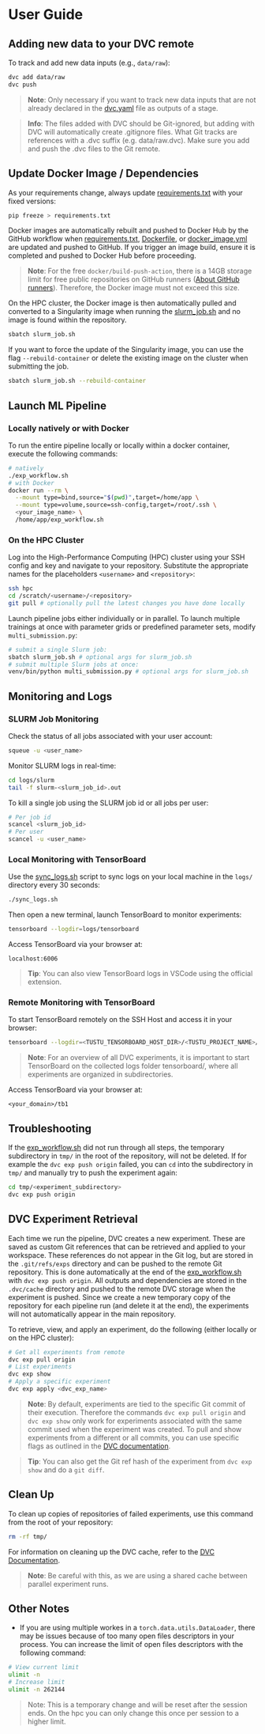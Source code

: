 <!--
Copyright 2024 tu-studio
This file is licensed under the Apache License, Version 2.0.
See the LICENSE file in the root of this project for details.
-->

# User Guide

## Adding new data to your DVC remote

To track and add new data inputs (e.g., `data/raw`):

```sh
dvc add data/raw
dvc push
```

>**Note**: Only necessary if you want to track new data inputs that are not already declared in the [dvc.yaml](../dvc.yaml) file as outputs of a stage.

> **Info**: The files added with DVC should be Git-ignored, but adding with DVC will automatically create .gitignore files. What Git tracks are references with a .dvc suffix (e.g. data/raw.dvc). Make sure you add and push the .dvc files to the Git remote.

## Update Docker Image / Dependencies

As your requirements change, always update [requirements.txt](../requirements.txt) with your fixed versions:

```sh
pip freeze > requirements.txt
```

Docker images are automatically rebuilt and pushed to Docker Hub by the GitHub workflow when [requirements.txt](../requirements.txt), [Dockerfile](../Dockerfile), or [docker_image.yml](../.github/workflows/docker_image.yml) are updated and pushed to GitHub. If you trigger an image build, ensure it is completed and pushed to Docker Hub before proceeding.

> **Note**: For the free `docker/build-push-action`, there is a 14GB storage limit for free public repositories on GitHub runners ([About GitHub runners](https://docs.github.com/en/actions/using-github-hosted-runners/about-github-hosted-runners/about-github-hosted-runners)). Therefore, the Docker image must not exceed this size.

On the HPC cluster, the Docker image is then automatically pulled and converted to a Singularity image when running the [slurm_job.sh](../slurm_job.sh) and no image is found within the repository.

```sh
sbatch slurm_job.sh
```

 If you want to force the update of the Singularity image, you can use the flag `--rebuild-container` or delete the existing image on the cluster when submitting the job.

```sh
sbatch slurm_job.sh --rebuild-container
```

## Launch ML Pipeline

### Locally natively or with Docker

To run the entire pipeline locally or locally within a docker container, execute the following commands:

```sh
# natively
./exp_workflow.sh
# with Docker
docker run --rm \
  --mount type=bind,source="$(pwd)",target=/home/app \
  --mount type=volume,source=ssh-config,target=/root/.ssh \
  <your_image_name> \
  /home/app/exp_workflow.sh
```

### On the HPC Cluster

Log into the High-Performance Computing (HPC) cluster using your SSH config and key and navigate to your repository. Substitute the appropriate names for the placeholders `<username>` and `<repository>`:

```sh
ssh hpc
cd /scratch/<username>/<repository>
git pull # optionally pull the latest changes you have done locally
```

Launch pipeline jobs either individually or in parallel. To launch multiple trainings at once with parameter grids or predefined parameter sets, modify `multi_submission.py`:

```sh
# submit a single Slurm job:
sbatch slurm_job.sh # optional args for slurm_job.sh
# submit multiple Slurm jobs at once:
venv/bin/python multi_submission.py # optional args for slurm_job.sh
```

## Monitoring and Logs

### SLURM Job Monitoring

Check the status of all jobs associated with your user account:

```sh
squeue -u <user_name>
```

Monitor SLURM logs in real-time:

```sh
cd logs/slurm
tail -f slurm-<slurm_job_id>.out
```

To kill a single job using the SLURM job id or all jobs per user:

```sh
# Per job id
scancel <slurm_job_id>
# Per user
scancel -u <user_name>
```

### Local Monitoring with TensorBoard

Use the [sync_logs.sh](../sync_logs.sh) script to sync logs on your local machine in the `logs/` directory every 30 seconds:

```sh
./sync_logs.sh
```

Then open a new terminal, launch TensorBoard to monitor experiments:

```sh
tensorboard --logdir=logs/tensorboard
```

Access TensorBoard via your browser at:

```text
localhost:6006
```

> **Tip**: You can also view TensorBoard logs in VSCode using the official extension.

### Remote Monitoring with TensorBoard

To start TensorBoard remotely on the SSH Host and access it in your browser:

```sh
tensorboard --logdir=<TUSTU_TENSORBOARD_HOST_DIR>/<TUSTU_PROJECT_NAME>/logs/tensorboard --path_prefix=/tb1
```

> **Note**: For an overview of all DVC experiments, it is important to start TensorBoard on the collected logs folder tensorboard/, where all experiments are organized in subdirectories.

Access TensorBoard via your browser at:

```text
<your_domain>/tb1
```

## Troubleshooting

If the [exp_workflow.sh](../exp_workflow.sh) did not run through all steps, the temporary subdirectory in `tmp/` in the root of the repository, will not be deleted. If for example the `dvc exp push origin` failed, you can `cd` into the subdirectory in `tmp/` and manually try to push the experiment again:

```sh
cd tmp/<experiment_subdirectory>
dvc exp push origin
```

## DVC Experiment Retrieval

Each time we run the pipeline, DVC creates a new experiment. These are saved as custom Git references that can be retrieved and applied to your workspace. These references do not appear in the Git log, but are stored in the `.git/refs/exps` directory and can be pushed to the remote Git repository. This is done automatically at the end of the [exp_workflow.sh](../exp_workflow.sh) with `dvc exp push origin`. All outputs and dependencies are stored in the `.dvc/cache` directory and pushed to the remote DVC storage when the experiment is pushed. Since we create a new temporary copy of the repository for each pipeline run (and delete it at the end), the experiments will not automatically appear in the main repository.

To retrieve, view, and apply an experiment, do the following (either locally or on the HPC cluster):

```sh
# Get all experiments from remote
dvc exp pull origin
# List experiments
dvc exp show
# Apply a specific experiment
dvc exp apply <dvc_exp_name>
```

> **Note**: By default, experiments are tied to the specific Git commit of their execution. Therefore the commands `dvc exp pull origin` and `dvc exp show` only work for experiments associated with the same commit used when the experiment was created. To pull and show experiments from a different or all commits, you can use specific flags as outlined in the [DVC documentation](https://dvc.org/doc/command-reference/experiments).

> **Tip**: You can also get the Git ref hash of the experiment from `dvc exp show` and do a `git diff`.

## Clean Up

To clean up copies of repositories of failed experiments, use this command from the root of your repository:

```sh
rm -rf tmp/
```

For information on cleaning up the DVC cache, refer to the [DVC Documentation](https://dvc.org/doc/command-reference/gc).

> **Note**: Be careful with this, as we are using a shared cache between parallel experiment runs.

## Other Notes

- If you are using multiple workes in a `torch.data.utils.DataLoader`, there may be issues because of too many open files descriptors in your process. You can increase the limit of open files descriptors with the following command:

```sh
# View current limit
ulimit -n
# Increase limit
ulimit -n 262144
```

> Note: This is a temporary change and will be reset after the session ends. On the hpc you can only change this once per session to a higher limit.